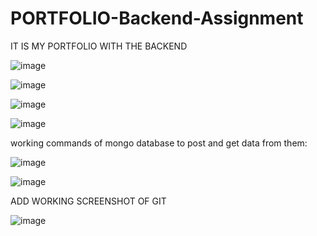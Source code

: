 # PORTFOLIO-Backend-Assignment
IT IS MY PORTFOLIO WITH THE BACKEND 


![image](https://github.com/user-attachments/assets/e9903988-b882-4b8a-9941-d904673b908f)

![image](https://github.com/user-attachments/assets/ad6bc315-e09b-4598-a41a-2b4a7a70b819)

![image](https://github.com/user-attachments/assets/d219f83e-9e3c-4f95-9710-0d68ca442906)

![image](https://github.com/user-attachments/assets/1c09d3b3-2e9f-4159-988a-1f17793ca29b)

working commands of mongo database to post and get data from them:

![image](https://github.com/user-attachments/assets/d3a1b4ab-1d16-4eb6-922a-7256c3817070)

![image](https://github.com/user-attachments/assets/041cae43-7998-43c0-bd19-f3d8241939b2)

ADD WORKING SCREENSHOT OF GIT 

![image](https://github.com/user-attachments/assets/ef0f0b58-3764-4457-b589-c41bb85792c6)


